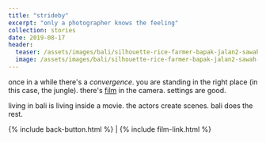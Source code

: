 ```yaml
---
title: "strideby"
excerpt: "only a photographer knows the feeling"
collection: stories
date: 2019-08-17
header:
  teaser: /assets/images/bali/silhouette-rice-farmer-bapak-jalan2-sawah-300w.jpg
  image: /assets/images/bali/silhouette-rice-farmer-bapak-jalan2-sawah-1280w.jpg
---
```

once in a while there's a *convergence*. you are standing in the right place (in this case, the jungle). there's [film](/photography/film) in the camera. settings are good.

living in bali is living inside a movie. the actors create scenes. bali does the rest.

{% include back-button.html %} | {% include film-link.html %}